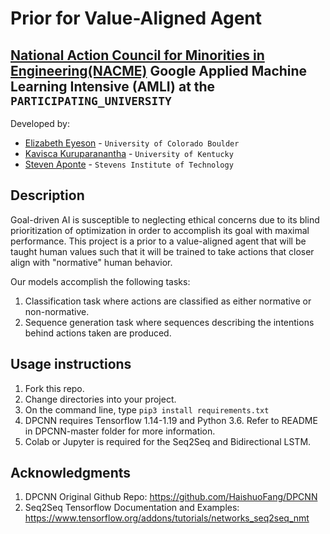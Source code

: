 <!--
Name of your teams' final project
-->
# Prior for Value-Aligned Agent
## [National Action Council for Minorities in Engineering(NACME)](https://www.nacme.org) Google Applied Machine Learning Intensive (AMLI) at the `PARTICIPATING_UNIVERSITY`

<!--
List all of the members who developed the project and
link to each members respective GitHub profile
-->
Developed by: 
- [Elizabeth Eyeson](https://github.com/lizagit) - `University of Colorado Boulder`
- [Kavisca Kuruparanantha](https://github.com/Kavisca) - `University of Kentucky` 
- [Steven Aponte](https://github.com/StevenAponte815) - `Stevens Institute of Technology` 

## Description
<!--
Give a short description on what your project accomplishes and what tools is uses. In addition, you can drop screenshots directly into your README file to add them to your README. Take these from your presentations.
-->
Goal-driven AI is susceptible to neglecting ethical concerns due to its blind prioritization of optimization in order to accomplish its goal with maximal performance. This project is a prior to a value-aligned agent that will be taught human values such that it will be trained to take actions that closer align with "normative" human behavior.

Our models accomplish the following tasks: 
1. Classification task where actions are classified as either normative or non-normative.
2. Sequence generation task where sequences describing the intentions behind actions taken are produced.

## Usage instructions
<!--
Give details on how to install fork and install your project. You can get all of the python dependencies for your project by typing `pip3 freeze requirements.txt` on the system that runs your project. Add the generated `requirements.txt` to this repo.
-->
1. Fork this repo.
2. Change directories into your project.
3. On the command line, type `pip3 install requirements.txt`
4. DPCNN requires Tensorflow 1.14-1.19 and Python 3.6. Refer to README in DPCNN-master folder for more information.
5. Colab or Jupyter is required for the Seq2Seq and Bidirectional LSTM.

## Acknowledgments
1. DPCNN Original Github Repo: https://github.com/HaishuoFang/DPCNN
2. Seq2Seq Tensorflow Documentation and Examples: https://www.tensorflow.org/addons/tutorials/networks_seq2seq_nmt
